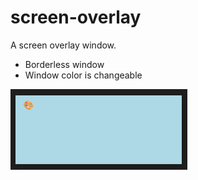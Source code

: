 # screen-overlay

A screen overlay window.

- Borderless window
- Window color is changeable

![Alt text](screenshot.png?raw=true "Screenshot")
